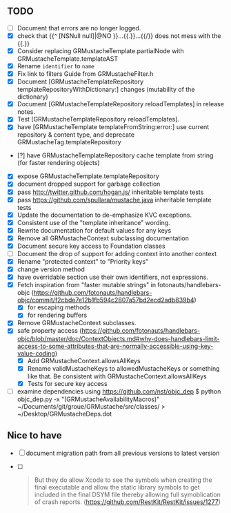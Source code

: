 ## TODO

- [ ] Document that errors are no longer logged.
- [X] check that {{^ [NSNull null]|@NO }}...{{.}}...{{/}} does not mess with the {{.}}
- [X] Consider replacing GRMustacheTemplate.partialNode with GRMustacheTemplate.templateAST
- [X] Rename `identifier` to `name`
- [X] Fix link to filters Guide from GRMustacheFilter.h
- [X] Document [GRMustacheTemplateRepository templateRepositoryWithDictionary:] changes (mutability of the dictionary)
- [X] Document [GRMustacheTemplateRepository reloadTemplates] in release notes.
- [X] Test [GRMustacheTemplateRepository reloadTemplates].
- [X] have [GRMustacheTemplate templateFromString:error:] use current repository & content type, and deprecate GRMustacheTag.templateRepository
- [?] have GRMustacheTemplateRepository cache template from string (for faster rendering objects)
- [X] expose GRMustacheTemplate.templateRepository
- [X] document dropped support for garbage collection
- [X] pass http://twitter.github.com/hogan.js/ inheritable template tests
- [X] pass https://github.com/spullara/mustache.java inheritable template tests
- [X] Update the documentation to de-emphasize KVC exceptions.
- [X] Consistent use of the "template inheritance" wording.
- [X] Rewrite documentation for default values for any keys
- [X] Remove all GRMustacheContext subclassing documentation
- [X] Document secure key access to Foundation classes
- [ ] Document the drop of support for adding context into another context
- [X] Rename "protected context" to "Priority keys"
- [X] change version method
- [X] have overridable section use their own identifiers, not expressions.
- [X] Fetch inspiration from "faster mutable strings" in fotonauts/handlebars-objc (https://github.com/fotonauts/handlebars-objc/commit/f2cbde7e12b1fb594c2807a57bd2ecd2adb839b4)
    - [X] for escaping methods
    - [X] for rendering buffers
- [X] Remove GRMustacheContext subclasses.
- [X] safe property access (https://github.com/fotonauts/handlebars-objc/blob/master/doc/ContextObjects.md#why-does-handlebars-limit-access-to-some-attributes-that-are-normally-accessible-using-key-value-coding)
  - [X] Add GRMustacheContext.allowsAllKeys
  - [X] Rename validMustacheKeys to allowedMustacheKeys or something like that. Be consistent with GRMustacheContext.allowsAllKeys
  - [X] Tests for secure key access
- [ ] examine dependencies using https://github.com/nst/objc_dep $ python objc_dep.py -x "(GRMustacheAvailabilityMacros)" ~/Documents/git/groue/GRMustache/src/classes/ > ~/Desktop/GRMustacheDeps.dot

## Nice to have

- [ ] document migration path from all previous versions to latest version
- [ ] > But they do allow Xcode to see the symbols when creating the final executable and allow the static library symbols to get included in the final DSYM file thereby allowing full symoblication of crash reports. (https://github.com/RestKit/RestKit/issues/1277)

